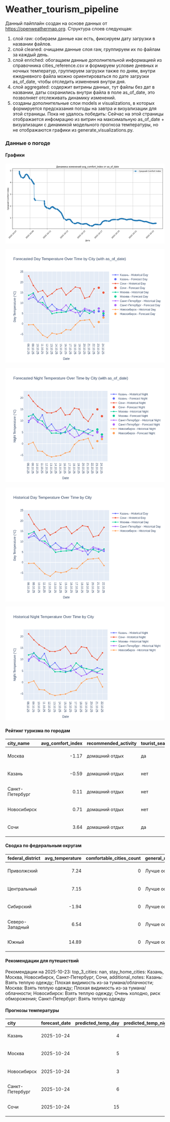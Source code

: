 # Weather_tourism_pipeline
Данный пайплайн создан на основе данных от https://openweathermap.org.
Структура слоев следующая:
  1) слой raw: 
  собираем данные как есть, фиксируем дату загрузки в названии файлов.
  2) слой cleaned:
  очищаем данные слоя raw, группируем их по файлам за каждый день.
  3) слой enriched:
  обогащаем данные дополнительной информацией из справочника cities_reference.csv и формируем условие дневных и ночных температур,
  группируем загрузки также по дням, внутри ежедневного файла можно ориентироваться по дате загрузки as_of_date, чтобы отследить изменения внутри дня.
  4) слой aggregated:
   содержит витрины данных, тут файлы без дат в названии, даты сохранились внутри файла в поле as_of_date, это позволняет отслеживать динамику изменений.
  6) созданы дополнительные слои models и visualizations, в которых формируется предсказания погоды на завтра и визуализации для этой страницы.
  Пока не удалось победить: Сейчас на этой страницы отображается инфомрацию из витрин на максимальную as_of_date + визуализации с динамикой модельного прогноза температуры, 
  но не отображаются графики из generate_visualizations.py.
<!-- WEATHER DATA START -->
### Данные о погоде

#### Графики
![Comfort Index Trend](data/visualizations/comfort_index_trend.png)

![Forecasted Day Temperature](data/visualizations/forecasted_day_temperature.png)

![Forecasted Night Temperature](data/visualizations/forecasted_night_temperature.png)

![Historical Day Temperature](data/visualizations/historical_day_temperature.png)

![Historical Night Temperature](data/visualizations/historical_night_temperature.png)

#### Рейтинг туризма по городам
| city_name       |   avg_comfort_index | recommended_activity   | tourist_season_match   | tourism_season   | tour_recommendation       | as_of_date          |
|:----------------|--------------------:|:-----------------------|:-----------------------|:-----------------|:--------------------------|:--------------------|
| Москва          |               -1.17 | домашний отдых         | да                     | Круглогодично    | домашний отдых в сезон    | 2025-10-23 16:30:00 |
| Казань          |               -0.59 | домашний отдых         | нет                    | Май-Сентябрь     | домашний отдых вне сезона | 2025-10-23 16:30:00 |
| Санкт-Петербург |                0.11 | домашний отдых         | нет                    | Май-Сентябрь     | домашний отдых вне сезона | 2025-10-23 16:30:00 |
| Новосибирск     |                0.71 | домашний отдых         | нет                    | Июнь-Август      | домашний отдых вне сезона | 2025-10-23 16:30:00 |
| Сочи            |                3.64 | домашний отдых         | да                     | Май-Октябрь      | домашний отдых в сезон    | 2025-10-23 16:30:00 |

#### Сводка по федеральным округам
| federal_district   |   avg_temperature |   comfortable_cities_count | general_recommendation   | as_of_date          |
|:-------------------|------------------:|---------------------------:|:-------------------------|:--------------------|
| Приволжский        |              7.24 |                          0 | Лучше остаться дома      | 2025-10-23 16:30:00 |
| Центральный        |              7.15 |                          0 | Лучше остаться дома      | 2025-10-23 16:30:00 |
| Сибирский          |             -1.94 |                          0 | Лучше остаться дома      | 2025-10-23 16:30:00 |
| Северо-Западный    |              6.54 |                          0 | Лучше остаться дома      | 2025-10-23 16:30:00 |
| Южный              |             14.89 |                          0 | Лучше остаться дома      | 2025-10-23 16:30:00 |

#### Рекомендации для путешествий
Рекомендации на 2025-10-23: top_3_cities: nan, stay_home_cities: Казань, Москва, Новосибирск, Санкт-Петербург, Сочи, additional_notes: Казань: Взять теплую одежду; Плохая видимость из-за тумана/облачности; Москва: Взять теплую одежду; Плохая видимость из-за тумана/облачности; Новосибирск: Взять теплую одежду; Очень холодно, риск обморожения; Санкт-Петербург: Взять теплую одежду

#### Прогнозы температуры
| city            | forecast_date   |   predicted_temp_day |   predicted_temp_night | model_type       | as_of_date          |
|:----------------|:----------------|---------------------:|-----------------------:|:-----------------|:--------------------|
| Казань          | 2025-10-24      |                    4 |                      4 | LinearRegression | 2025-10-23 16:30:25 |
| Москва          | 2025-10-24      |                    5 |                      4 | LinearRegression | 2025-10-23 16:30:25 |
| Новосибирск     | 2025-10-24      |                    3 |                      2 | LinearRegression | 2025-10-23 16:30:25 |
| Санкт-Петербург | 2025-10-24      |                    6 |                      3 | LinearRegression | 2025-10-23 16:30:25 |
| Сочи            | 2025-10-24      |                   15 |                     12 | LinearRegression | 2025-10-23 16:30:25 |


<!-- WEATHER DATA END -->
